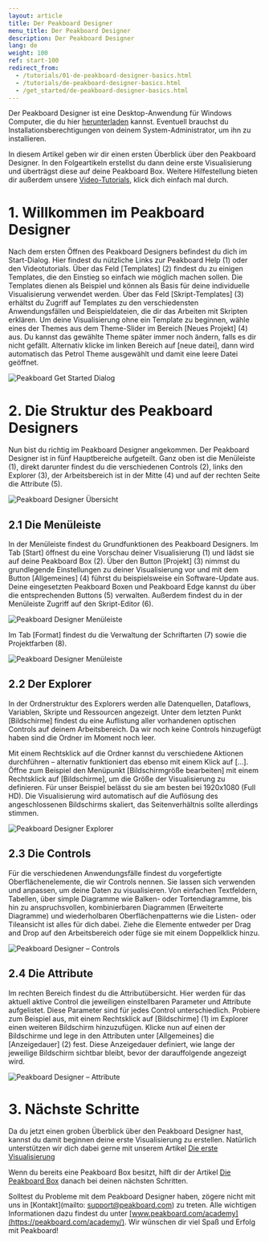 ```yaml
---
layout: article
title: Der Peakboard Designer  
menu_title: Der Peakboard Designer  
description: Der Peakboard Designer  
lang: de
weight: 100
ref: start-100
redirect_from:
  - /tutorials/01-de-peakboard-designer-basics.html
  - /tutorials/de-peakboard-designer-basics.html
  - /get_started/de-peakboard-designer-basics.html
---
```


Der Peakboard Designer ist eine Desktop-Anwendung für Windows Computer, die du hier [herunterladen](https://peakboard.com/peakboard-designer/?utm_source=HelpCenter&utm_medium=Link&utm_campaign=GetStarted_Article) kannst.
Eventuell brauchst du Installationsberechtigungen von deinem System-Administrator, um ihn zu installieren.

In diesem Artikel geben wir dir einen ersten Überblick über den Peakboard Designer. In den Folgeartikeln erstellst du dann deine erste Visualisierung und überträgst diese auf deine Peakboard Box.
Weitere Hilfestellung bieten dir außerdem unsere [Video-Tutorials](/tutorials/de-video-overview.html), klick dich einfach mal durch.

# 1. Willkommen im Peakboard Designer

Nach dem ersten Öffnen des Peakboard Designers befindest du dich im Start-Dialog.
Hier findest du nützliche Links zur Peakboard Help (1) oder den Videotutorials.
Über das Feld [Templates] (2) findest du zu einigen Templates, die den Einstieg so einfach wie möglich machen sollen.
Die Templates dienen als Beispiel und können als Basis für deine individuelle Visualisierung verwendet werden.
Über das Feld [Skript-Templates] (3) erhältst du Zugriff auf Templates zu den verschiedensten Anwendungsfällen und Beispieldateien, die dir das Arbeiten mit Skripten erklären.
Um deine Visualisierung ohne ein Template zu beginnen, wähle eines der Themes aus dem Theme-Slider im Bereich [Neues Projekt] (4) aus.
Du kannst das gewählte Theme später immer noch ändern, falls es dir nicht gefällt.
Alternativ klicke im linken Bereich auf [neue datei], dann wird automatisch das Petrol Theme ausgewählt und damit eine leere Datei geöffnet.

![Peakboard Get Started Dialog](/assets/images/get_started/Peakboard-Designer_start_de.png)

# 2. Die Struktur des Peakboard Designers

Nun bist du richtig im Peakboard Designer angekommen.
Der Peakboard Designer ist in fünf Hauptbereiche aufgeteilt.
Ganz oben ist die Menüleiste (1), direkt darunter findest du die verschiedenen Controls (2), links den Explorer (3), der Arbeitsbereich ist in der Mitte (4) und auf der rechten Seite die Attribute (5).

![Peakboard Designer Übersicht](/assets/images/get_started/Peakboard-Designer_overview_de.png)

## 2.1 Die Menüleiste 

In der Menüleiste findest du Grundfunktionen des Peakboard Designers.
Im Tab [Start] öffnest du eine Vorschau deiner Visualisierung (1) und lädst sie auf deine Peakboard Box (2).
Über den Button [Projekt] (3) nimmst du grundlegende Einstellungen zu deiner Visualisierung vor und mit dem Button [Allgemeines] (4) führst du beispielsweise ein Software-Update aus. Deine eingesetzten Peakboard Boxen und Peakboard Edge kannst du über die entsprechenden Buttons (5) verwalten. Außerdem findest du in der Menüleiste Zugriff auf den Skript-Editor (6). 

![Peakboard Designer Menüleiste](/assets/images/get_started/Peakboard-Designer_menu_01_de.png)

Im Tab [Format] findest du die Verwaltung der Schriftarten (7) sowie die Projektfarben (8).

![Peakboard Designer Menüleiste](/assets/images/get_started/Peakboard-Designer_menu_02_de.png)

## 2.2 Der Explorer

In der Ordnerstruktur des Explorers werden alle Datenquellen, Dataflows, Variablen, Skripte und Ressourcen angezeigt.
Unter dem letzten Punkt [Bildschirme] findest du eine Auflistung aller vorhandenen optischen Controls auf deinem Arbeitsbereich.
Da wir noch keine Controls hinzugefügt haben sind die Ordner im Moment noch leer.

Mit einem Rechtsklick auf die Ordner kannst du verschiedene Aktionen durchführen – alternativ funktioniert das ebenso mit einem Klick auf […].
Öffne zum Beispiel den Menüpunkt [Bildschirmgröße bearbeiten] mit einem Rechtsklick auf [Bildschirme], um die Größe der Visualisierung zu definieren.
Für unser Beispiel belässt du sie am besten bei 1920x1080 (Full HD).
Die Visualisierung wird automatisch auf die Auflösung des angeschlossenen Bildschirms skaliert, das Seitenverhältnis sollte allerdings stimmen.

![Peakboard Designer Explorer](/assets/images/get_started/Peakboard-Designer_explorer_de.png)

## 2.3 Die Controls 

Für die verschiedenen Anwendungsfälle findest du vorgefertigte Oberflächenelemente, die wir Controls nennen. Sie lassen sich verwenden und anpassen, um deine Daten zu visualisieren.
Von einfachen Textfeldern, Tabellen, über simple Diagramme wie Balken- oder Tortendiagramme, bis hin zu anspruchsvollen, kombinierbaren Diagrammen (Erweiterte Diagramme) und wiederholbaren Oberflächenpatterns wie die Listen- oder Tileansicht ist alles für dich dabei.
Ziehe die Elemente entweder per Drag and Drop auf den Arbeitsbereich oder füge sie mit einem Doppelklick hinzu.

![Peakboard Designer – Controls](/assets/images/get_started/Peakboard-Designer_controls_de.gif)

## 2.4 Die Attribute

Im rechten Bereich findest du die Attributübersicht.
Hier werden für das aktuell aktive Control die jeweiligen einstellbaren Parameter und Attribute aufgelistet. 
Diese Parameter sind für jedes Control unterschiedlich.
Probiere zum Beispiel aus, mit einem Rechtsklick auf [Bildschirme] (1) im Explorer einen weiteren Bildschirm hinzuzufügen. 
Klicke nun auf einen der Bildschirme und lege in den Attributen unter [Allgemeines] die [Anzeigedauer] (2) fest.
Diese Anzeigedauer definiert, wie lange der jeweilige Bildschirm sichtbar bleibt, bevor der darauffolgende angezeigt wird.

![Peakboard Designer – Attribute](/assets/images/get_started/Peakboard-Designer_attributes_de.png)

# 3. Nächste Schritte

Da du jetzt einen groben Überblick über den Peakboard Designer hast, kannst du damit beginnen deine erste Visualisierung zu erstellen. Natürlich unterstützen wir dich dabei gerne mit unserem Artikel [Die erste Visualisierung](https://help.peakboard.com/get_started/de-visualization.html)

Wenn du bereits eine Peakboard Box besitzt, hilft dir der Artikel [Die Peakboard Box](https://help.peakboard.com/get_started/de-peakboard-box.html) danach bei deinen nächsten Schritten.

Solltest du Probleme mit dem Peakboard Designer haben, zögere nicht mit uns in [Kontakt](mailto: support@peakboard.com) zu treten.
Alle wichtigen Informationen dazu findest du unter [www.peakboard.com/academy](https://peakboard.com/academy/). 
Wir wünschen dir viel Spaß und Erfolg mit Peakboard!